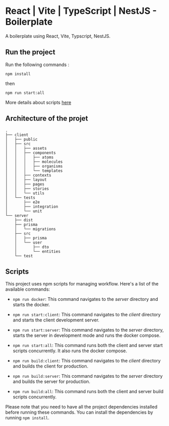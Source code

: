 # React | Vite | TypeScript | NestJS - Boilerplate

A boilerplate using React, Vite, Typscript, NestJS.

## Run the project

Run the following commands :

```
npm install
```

then

```
npm run start:all
```

More details about scripts [here](#scripts)

## Architecture of the projet

```
.
├── client
│   ├── public
│   ├── src
│   │   ├── assets
│   │   ├── components
│   │   │   ├── atoms
│   │   │   ├── molecules
│   │   │   ├── organisms
│   │   │   └── templates
│   │   ├── contexts
│   │   ├── layout
│   │   ├── pages
│   │   ├── stories
│   │   └── utils
│   └── tests
│       ├── e2e
│       ├── integration
│       └── unit
└── server
    ├── dist
    ├── prisma
    │   └── migrations
    ├── src
    │   ├── prisma
    │   └── user
    │       ├── dto
    │       └── entities
    └── test
```

## Scripts

This project uses npm scripts for managing workflow. Here's a list of the available commands:

- `npm run docker`: This command navigates to the *server* directory and starts the docker.

- `npm run start:client`: This command navigates to the *client* directory and starts the client development server.

- `npm run start:server`: This command navigates to the *server* directory, starts the server in development mode and
  runs the docker compose.

- `npm run start:all`: This command runs both the client and server start scripts concurrently. It also runs the docker
  compose.

- `npm run build:client`: This command navigates to the *client* directory and builds the client for production.

- `npm run build:server`: This command navigates to the *server* directory and builds the server for production.

- `npm run build:all`: This command runs both the client and server build scripts concurrently.

Please note that you need to have all the project dependencies installed before running these commands. You can install
the dependencies by running `npm install`.
